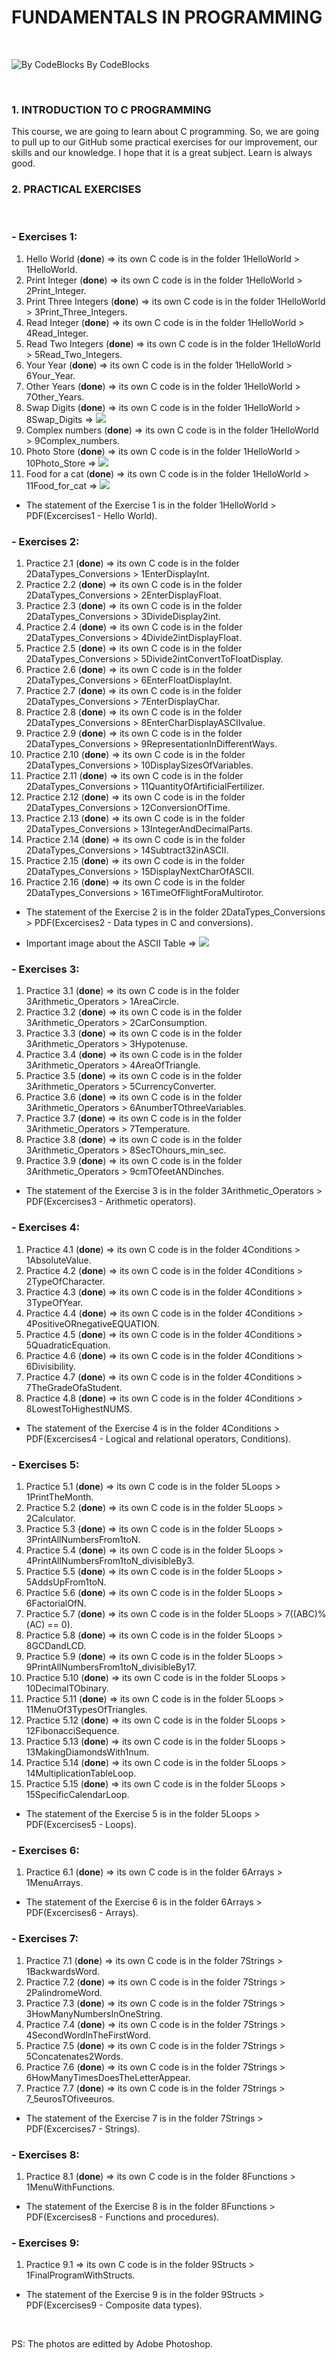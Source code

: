 # FUNDAMENTALS IN PROGRAMMING

<br>

![By CodeBlocks](CProg.png)
By CodeBlocks

<br>

### 1. INTRODUCTION TO C PROGRAMMING

This course, we are going to learn about C programming. So, we are going to pull up to our GitHub some practical exercises for our improvement, our skills and our knowledge. I hope that it is a great subject. Learn is always good.

### 2. PRACTICAL EXERCISES
<br>

### - Exercises 1:
    
1. Hello World (**done**) => its own C code is in the folder 1HelloWorld > 1HelloWorld.
2. Print Integer (**done**) => its own C code is in the folder 1HelloWorld > 2Print_Integer.
3. Print Three Integers (**done**) => its own C code is in the folder 1HelloWorld > 3Print_Three_Integers.
4. Read Integer (**done**) => its own C code is in the folder 1HelloWorld > 4Read_Integer.
5. Read Two Integers (**done**) => its own C code is in the folder 1HelloWorld > 5Read_Two_Integers.
6. Your Year (**done**) => its own C code is in the folder 1HelloWorld > 6Your_Year.
7. Other Years (**done**) => its own C code is in the folder 1HelloWorld > 7Other_Years.
8. Swap Digits (**done**) => its own C code is in the folder 1HelloWorld > 8Swap_Digits => ![](Swap_Digits.png)
9. Complex numbers (**done**) => its own C code is in the folder 1HelloWorld > 9Complex_numbers.
10. Photo Store (**done**) => its own C code is in the folder 1HelloWorld > 10Photo_Store => ![](Photo_Store.jpg)
11. Food for a cat (**done**) => its own C code is in the folder 1HelloWorld > 11Food_for_cat => ![](Food_for_cat.jpg)
- The statement of the Exercise 1 is in the folder 1HelloWorld > PDF(Excercises1 - Hello World).

### - Exercises 2:
    
1. Practice 2.1 (**done**) => its own C code is in the folder 2DataTypes_Conversions > 1EnterDisplayInt.
2. Practice 2.2 (**done**) => its own C code is in the folder 2DataTypes_Conversions > 2EnterDisplayFloat.
3. Practice 2.3 (**done**) => its own C code is in the folder 2DataTypes_Conversions > 3DivideDisplay2int.
4. Practice 2.4 (**done**) => its own C code is in the folder 2DataTypes_Conversions > 4Divide2intDisplayFloat.
5. Practice 2.5 (**done**) => its own C code is in the folder 2DataTypes_Conversions > 5Divide2intConvertToFloatDisplay.
6. Practice 2.6 (**done**) => its own C code is in the folder 2DataTypes_Conversions > 6EnterFloatDisplayInt.
7. Practice 2.7 (**done**) => its own C code is in the folder 2DataTypes_Conversions > 7EnterDisplayChar.
8. Practice 2.8 (**done**) => its own C code is in the folder 2DataTypes_Conversions > 8EnterCharDisplayASCIIvalue.
9. Practice 2.9 (**done**) => its own C code is in the folder 2DataTypes_Conversions > 9RepresentationInDifferentWays.
10. Practice 2.10 (**done**) => its own C code is in the folder 2DataTypes_Conversions > 10DisplaySizesOfVariables.
11. Practice 2.11 (**done**) => its own C code is in the folder 2DataTypes_Conversions > 11QuantityOfArtificialFertilizer.
12. Practice 2.12 (**done**) => its own C code is in the folder 2DataTypes_Conversions > 12ConversionOfTime.
13. Practice 2.13 (**done**) => its own C code is in the folder 2DataTypes_Conversions > 13IntegerAndDecimalParts.
14. Practice 2.14 (**done**) => its own C code is in the folder 2DataTypes_Conversions > 14Subtract32inASCII.
15. Practice 2.15 (**done**) => its own C code is in the folder 2DataTypes_Conversions > 15DisplayNextCharOfASCII.
16. Practice 2.16 (**done**) => its own C code is in the folder 2DataTypes_Conversions > 16TimeOfFlightForaMultirotor.
- The statement of the Exercise 2 is in the folder 2DataTypes_Conversions > PDF(Excercises2 - Data types in C and conversions).

- Important image about the ASCII Table => ![](ASCII_Table.jpg)

### - Exercises 3:
    
1. Practice 3.1 (**done**) => its own C code is in the folder 3Arithmetic_Operators > 1AreaCircle.
2. Practice 3.2 (**done**) => its own C code is in the folder 3Arithmetic_Operators > 2CarConsumption.
3. Practice 3.3 (**done**) => its own C code is in the folder 3Arithmetic_Operators > 3Hypotenuse.
4. Practice 3.4 (**done**) => its own C code is in the folder 3Arithmetic_Operators > 4AreaOfTriangle.
5. Practice 3.5 (**done**) => its own C code is in the folder 3Arithmetic_Operators > 5CurrencyConverter.
6. Practice 3.6 (**done**) => its own C code is in the folder 3Arithmetic_Operators > 6AnumberTOthreeVariables.
7. Practice 3.7 (**done**) => its own C code is in the folder 3Arithmetic_Operators > 7Temperature.
8. Practice 3.8 (**done**) => its own C code is in the folder 3Arithmetic_Operators > 8SecTOhours_min_sec.
9. Practice 3.9 (**done**) => its own C code is in the folder 3Arithmetic_Operators > 9cmTOfeetANDinches.
- The statement of the Exercise 3 is in the folder 3Arithmetic_Operators > PDF(Excercises3 - Arithmetic operators).

### - Exercises 4:
    
1. Practice 4.1 (**done**) => its own C code is in the folder 4Conditions > 1AbsoluteValue.
2. Practice 4.2 (**done**) => its own C code is in the folder 4Conditions > 2TypeOfCharacter.
3. Practice 4.3 (**done**) => its own C code is in the folder 4Conditions > 3TypeOfYear.
4. Practice 4.4 (**done**) => its own C code is in the folder 4Conditions > 4PositiveORnegativeEQUATION.
5. Practice 4.5 (**done**) => its own C code is in the folder 4Conditions > 5QuadraticEquation.
6. Practice 4.6 (**done**) => its own C code is in the folder 4Conditions > 6Divisibility.
7. Practice 4.7 (**done**) => its own C code is in the folder 4Conditions > 7TheGradeOfaStudent.
8. Practice 4.8 (**done**) => its own C code is in the folder 4Conditions > 8LowestToHighestNUMS.
- The statement of the Exercise 4 is in the folder 4Conditions > PDF(Excercises4 - Logical and relational operators, Conditions).

### - Exercises 5:
    
1. Practice 5.1 (**done**) => its own C code is in the folder 5Loops > 1PrintTheMonth.
2. Practice 5.2 (**done**) => its own C code is in the folder 5Loops > 2Calculator.
3. Practice 5.3 (**done**) => its own C code is in the folder 5Loops > 3PrintAllNumbersFrom1toN.
4. Practice 5.4 (**done**) => its own C code is in the folder 5Loops > 4PrintAllNumbersFrom1toN_divisibleBy3.
5. Practice 5.5 (**done**) => its own C code is in the folder 5Loops > 5AddsUpFrom1toN.
6. Practice 5.6 (**done**) => its own C code is in the folder 5Loops > 6FactorialOfN.
7. Practice 5.7 (**done**) => its own C code is in the folder 5Loops > 7((ABC)%(AC) == 0).
8. Practice 5.8 (**done**) => its own C code is in the folder 5Loops > 8GCDandLCD.
9. Practice 5.9 (**done**) => its own C code is in the folder 5Loops > 9PrintAllNumbersFrom1toN_divisibleBy17.
10. Practice 5.10 (**done**) => its own C code is in the folder 5Loops > 10DecimalTObinary.
11. Practice 5.11 (**done**) => its own C code is in the folder 5Loops > 11MenuOf3TypesOfTriangles.
12. Practice 5.12 (**done**) => its own C code is in the folder 5Loops > 12FibonacciSequence.
13. Practice 5.13 (**done**) => its own C code is in the folder 5Loops > 13MakingDiamondsWith1num.
14. Practice 5.14 (**done**) => its own C code is in the folder 5Loops > 14MultiplicationTableLoop.
15. Practice 5.15 (**done**) => its own C code is in the folder 5Loops > 15SpecificCalendarLoop.
- The statement of the Exercise 5 is in the folder 5Loops > PDF(Excercises5 - Loops).

### - Exercises 6:
    
1. Practice 6.1 (**done**) => its own C code is in the folder 6Arrays > 1MenuArrays.
- The statement of the Exercise 6 is in the folder 6Arrays > PDF(Excercises6 - Arrays).

### - Exercises 7:
    
1. Practice 7.1 (**done**) => its own C code is in the folder 7Strings > 1BackwardsWord.
2. Practice 7.2 (**done**) => its own C code is in the folder 7Strings > 2PalindromeWord.
3. Practice 7.3 (**done**) => its own C code is in the folder 7Strings > 3HowManyNumbersInOneString.
4. Practice 7.4 (**done**) => its own C code is in the folder 7Strings > 4SecondWordInTheFirstWord.
5. Practice 7.5 (**done**) => its own C code is in the folder 7Strings > 5Concatenates2Words.
6. Practice 7.6 (**done**) => its own C code is in the folder 7Strings > 6HowManyTimesDoesTheLetterAppear.
7. Practice 7.7 (**done**) => its own C code is in the folder 7Strings > 7_5eurosTOfiveeuros.
- The statement of the Exercise 7 is in the folder 7Strings > PDF(Excercises7 - Strings).

### - Exercises 8:
    
1. Practice 8.1 (**done**) => its own C code is in the folder 8Functions > 1MenuWithFunctions.
- The statement of the Exercise 8 is in the folder 8Functions > PDF(Excercises8 - Functions and procedures).

### - Exercises 9:
    
1. Practice 9.1 => its own C code is in the folder 9Structs > 1FinalProgramWithStructs.
- The statement of the Exercise 9 is in the folder 9Structs > PDF(Excercises9 - Composite data types).

<br>

PS: The photos are editted by Adobe Photoshop.